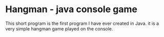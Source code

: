 # Hangman - java console game

This short program is the first program I have ever created in Java. it is a very simple hangman game played on the console.
